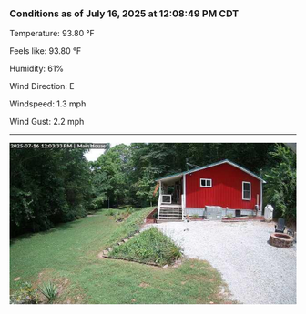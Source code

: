 ### Conditions as of July 16, 2025 at 12:08:49 PM CDT 

Temperature: 93.80 &deg;F

Feels like: 93.80 &deg;F

Humidity: 61%

Wind Direction: E

Windspeed: 1.3 mph

Wind Gust: 2.2 mph

---

<img src="./images/latest.jpeg"/>

